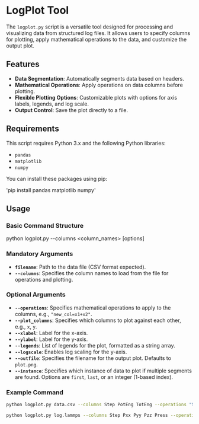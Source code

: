# LogPlot Tool

The `logplot.py` script is a versatile tool designed for processing and visualizing data from structured log files. It allows users to specify columns for plotting, apply mathematical operations to the data, and customize the output plot.

## Features

- **Data Segmentation**: Automatically segments data based on headers.
- **Mathematical Operations**: Apply operations on data columns before plotting.
- **Flexible Plotting Options**: Customizable plots with options for axis labels, legends, and log scale.
- **Output Control**: Save the plot directly to a file.

## Requirements

This script requires Python 3.x and the following Python libraries:
- `pandas`
- `matplotlib`
- `numpy`

You can install these packages using pip:

'pip install pandas matplotlib numpy'

## Usage

### Basic Command Structure

python logplot.py <filename> --columns <column_names> [options]

### Mandatory Arguments

- **`filename`**: Path to the data file (CSV format expected).
- **`--columns`**: Specifies the column names to load from the file for operations and plotting.

### Optional Arguments

- **`--operations`**: Specifies mathematical operations to apply to the columns, e.g., `"new_col=x1+x2"`.
- **`--plot_columns`**: Specifies which columns to plot against each other, e.g., `x`, `y`.
- **`--xlabel`**: Label for the x-axis.
- **`--ylabel`**: Label for the y-axis.
- **`--legends`**: List of legends for the plot, formatted as a string array.
- **`--logscale`**: Enables log scaling for the y-axis.
- **`--outfile`**: Specifies the filename for the output plot. Defaults to `plot.png`.
- **`--instance`**: Specifies which instance of data to plot if multiple segments are found. Options are `first`, `last`, or an integer (1-based index).

### Example Command

```bash
python logplot.py data.csv --columns Step PotEng TotEng --operations "Step=Step/1e6" "PE=PotEng/1000" --plot_columns Step PE --xlabel "Timestep (ns)" --ylabel "Potential Energy (kJ)" --legends '["Timestep","Potential Energy"]' --logscale --outfile "energy_plot.png"

python logplot.py log.lammps --columns Step Pxx Pyy Pzz Press --operations "Step=Step/1e6" "Press=Press/100" "Pxx=Pxx/100" "Pyy=Pyy/100" "Pzz=Pzz/100" --instance last --xlabel Timestep --ylabel Pressure --outfile Time_vs_Pressure.png

